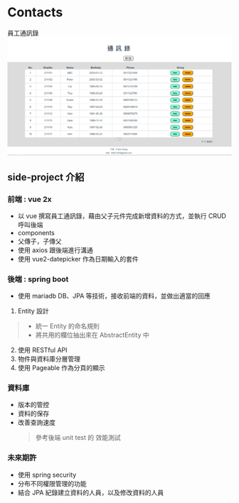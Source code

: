# Contacts
員工通訊錄
![](https://github.com/Frank0321/Contacts/blob/master/contacts-frontend/src/assets/images/home_version_220109.png)

## side-project 介紹
### 前端 : vue 2x
- 以 vue 撰寫員工通訊錄，藉由父子元件完成新增資料的方式，並執行 CRUD 呼叫後端
- components
- 父傳子，子傳父
- 使用 axios 跟後端進行溝通
- 使用 vue2-datepicker 作為日期輸入的套件
  
### 後端 : spring boot
- 使用 mariadb DB、JPA 等技術，接收前端的資料，並做出適當的回應
1. Entity 設計
> - 統一 Entity 的命名規則
> - 將共用的欄位抽出來在 AbstractEntity 中
2. 使用 RESTful API
3. 物件與資料庫分層管理
6. 使用 Pageable 作為分頁的顯示


### 資料庫
- 版本的管控
- 資料的保存
- 改善查詢速度
  > 參考後端 unit test 的 效能測試

  
### 未來期許
- 使用 spring security
- 分布不同權限管理的功能
- 結合 JPA 紀錄建立資料的人員，以及修改資料的人員

